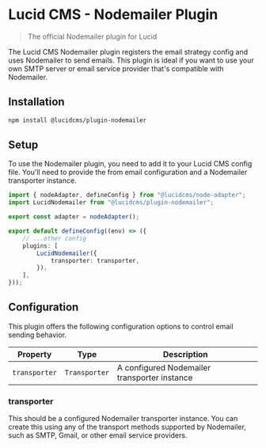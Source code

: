 # Lucid CMS - Nodemailer Plugin

> The official Nodemailer plugin for Lucid

The Lucid CMS Nodemailer plugin registers the email strategy config and uses Nodemailer to send emails. This plugin is ideal if you want to use your own SMTP server or email service provider that's compatible with Nodemailer.

## Installation

```bash
npm install @lucidcms/plugin-nodemailer
```

## Setup

To use the Nodemailer plugin, you need to add it to your Lucid CMS config file. You'll need to provide the from email configuration and a Nodemailer transporter instance.

```typescript
import { nodeAdapter, defineConfig } from "@lucidcms/node-adapter";
import LucidNodemailer from "@lucidcms/plugin-nodemailer";

export const adapter = nodeAdapter();

export default defineConfig((env) => ({
    // ...other config
    plugins: [
        LucidNodemailer({
            transporter: transporter,
        }),
    ],
}));
```

## Configuration

This plugin offers the following configuration options to control email sending behavior.

| Property | Type | Description |
|----------|------|-------------|
| `transporter` | `Transporter` | A configured Nodemailer transporter instance |

### transporter

This should be a configured Nodemailer transporter instance. You can create this using any of the transport methods supported by Nodemailer, such as SMTP, Gmail, or other email service providers.
